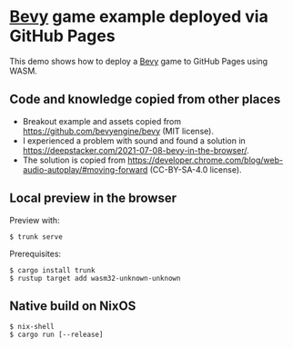 # [Bevy](https://bevyengine.org/) game example deployed via GitHub Pages

This demo shows how to deploy a [Bevy](https://bevyengine.org/) game to GitHub
Pages using WASM.


## Code and knowledge copied from other places

- Breakout example and assets copied from https://github.com/bevyengine/bevy
  (MIT license).
- I experienced a problem with sound and found a solution in https://deepstacker.com/2021-07-08-bevy-in-the-browser/.
- The solution is copied from https://developer.chrome.com/blog/web-audio-autoplay/#moving-forward (CC-BY-SA-4.0 license).


## Local preview in the browser

Preview with:
```
$ trunk serve
```

Prerequisites:
```
$ cargo install trunk
$ rustup target add wasm32-unknown-unknown
```


## Native build on NixOS

```
$ nix-shell
$ cargo run [--release]
```
